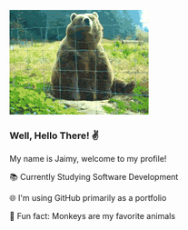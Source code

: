 ![](bearwave.gif)
### Well, Hello There! ✌️ 

My name is Jaimy, welcome to my profile!

📚 Currently Studying Software Development

🌐 I'm using GitHub primarily as a portfolio

🐒 Fun fact: Monkeys are my favorite animals


